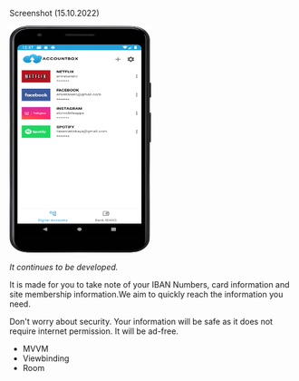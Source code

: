 Screenshot (15.10.2022)

<img src="https://github.com/emretanerc/AccountBox/blob/main/preview.png" width="250" height="400">

*It continues to be developed.*

It is made for you to take note of your IBAN Numbers, card information and site membership information.We aim to quickly reach the information you need.

Don't worry about security. Your information will be safe as it does not require internet permission. It will be ad-free.


- MVVM
- Viewbinding
- Room
